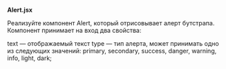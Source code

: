 **Alert.jsx**

Реализуйте компонент Alert, который отрисовывает алерт бутстрапа. 
Компонент принимает на вход два свойства:

text — отображаемый текст
type — тип алерта, может принимать одно из следующих значений: primary, secondary, success, danger, warning, info, light, dark;
